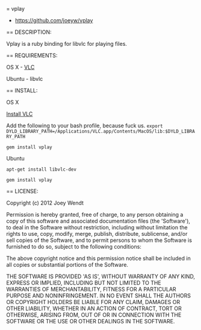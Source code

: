= vplay

* https://github.com/joeyw/vplay

== DESCRIPTION:

Vplay is a ruby binding for libvlc for playing files.

== REQUIREMENTS:

OS X - [VLC](http://www.videolan.org/)

Ubuntu - libvlc

== INSTALL:

OS X

[Install VLC](http://www.videolan.org/)

Add the following to your bash profile, because fuck us.
`export DYLD_LIBRARY_PATH=/Applications/VLC.app/Contents/MacOS/lib:$DYLD_LIBRARY_PATH`

`gem install vplay`

Ubuntu

`apt-get install libvlc-dev`

`gem install vplay`

== LICENSE:

Copyright (c) 2012 Joey Wendt

Permission is hereby granted, free of charge, to any person obtaining
a copy of this software and associated documentation files (the
'Software'), to deal in the Software without restriction, including
without limitation the rights to use, copy, modify, merge, publish,
distribute, sublicense, and/or sell copies of the Software, and to
permit persons to whom the Software is furnished to do so, subject to
the following conditions:

The above copyright notice and this permission notice shall be
included in all copies or substantial portions of the Software.

THE SOFTWARE IS PROVIDED 'AS IS', WITHOUT WARRANTY OF ANY KIND,
EXPRESS OR IMPLIED, INCLUDING BUT NOT LIMITED TO THE WARRANTIES OF
MERCHANTABILITY, FITNESS FOR A PARTICULAR PURPOSE AND NONINFRINGEMENT.
IN NO EVENT SHALL THE AUTHORS OR COPYRIGHT HOLDERS BE LIABLE FOR ANY
CLAIM, DAMAGES OR OTHER LIABILITY, WHETHER IN AN ACTION OF CONTRACT,
TORT OR OTHERWISE, ARISING FROM, OUT OF OR IN CONNECTION WITH THE
SOFTWARE OR THE USE OR OTHER DEALINGS IN THE SOFTWARE.
